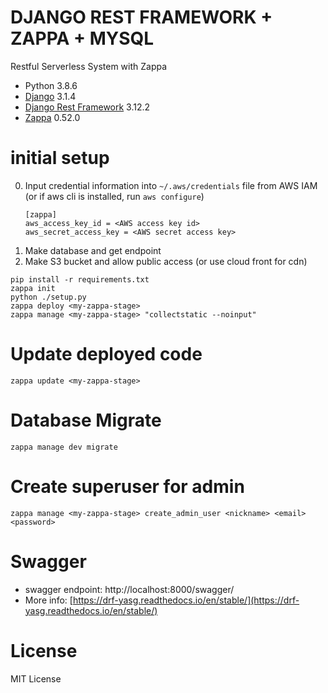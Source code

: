 # DJANGO REST FRAMEWORK + ZAPPA + MYSQL

Restful Serverless System with Zappa

- Python 3.8.6
- [Django](https://docs.djangoproject.com/) 3.1.4
- [Django Rest Framework](https://www.django-rest-framework.org/) 3.12.2
- [Zappa](https://github.com/Miserlou/Zappa) 0.52.0

# initial setup

0. Input credential information into `~/.aws/credentials` file from AWS IAM
   (or if aws cli is installed, run `aws configure`)
    ```text
    [zappa]
    aws_access_key_id = <AWS access key id>
    aws_secret_access_key = <AWS secret access key>
    ```
1. Make database and get endpoint
2. Make S3 bucket and allow public access (or use cloud front for cdn)

```shell script
pip install -r requirements.txt
zappa init
python ./setup.py
zappa deploy <my-zappa-stage>
zappa manage <my-zappa-stage> "collectstatic --noinput"
```

# Update deployed code

```shell script
zappa update <my-zappa-stage>
```

# Database Migrate

```shell script
zappa manage dev migrate
```

# Create superuser for admin

```shell script
zappa manage <my-zappa-stage> create_admin_user <nickname> <email> <password>
```

# Swagger

- swagger endpoint: http://localhost:8000/swagger/
- More info: [https://drf-yasg.readthedocs.io/en/stable/](https://drf-yasg.readthedocs.io/en/stable/)

# License

MIT License